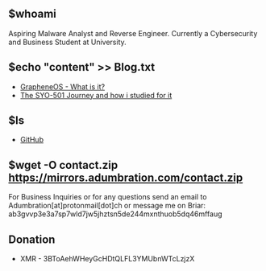 ## $whoami

Aspiring Malware Analyst and Reverse Engineer. Currently a Cybersecurity and Business Student at University.

## $echo "content" >> Blog.txt
* [GrapheneOS - What is it?](https://telegra.ph/GrapheneOS---What-is-it-03-24)
* [The SYO-501 Journey and how i studied for it](https://telegra.ph/The-SYO-501-Journey-and-how-i-studied-for-it-03-23)

## $ls 
* [GitHub](https://github.com/Adumbrati0n)

## $wget -O contact.zip https://mirrors.adumbration.com/contact.zip

For Business Inquiries or for any questions send an email to Adumbration[at]protonmail[dot]ch 
or message me on Briar: ab3gvvp3e3a7sp7wld7jw5jhztsn5de244mxnthuob5dq46mffaug

## Donation
* XMR - 3BToAehWHeyGcHDtQLFL3YMUbnWTcLzjzX

